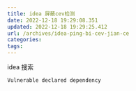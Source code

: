 ```yaml
---
title: idea 屏蔽cev检测
date: 2022-12-18 19:29:08.351
updated: 2022-12-18 19:29:25.412
url: /archives/idea-ping-bi-cev-jian-ce
categories: 
tags: 
---
```


idea 搜索
```
Vulnerable declared dependency
```